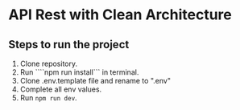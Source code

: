 # API Rest with Clean Architecture

## Steps to run the project

1. Clone repository.
2. Run ````npm run install``` in terminal.
3. Clone .env.template file and rename to ".env"
4. Complete all env values.
5. Run ```npm run dev```.